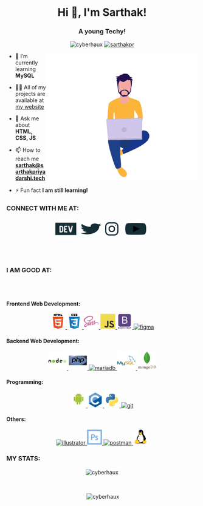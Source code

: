 <h1 align="center">Hi 👋, I'm Sarthak!</h1>
<h3 align="center">A young Techy!</h3>

<p align="center"> <img src="https://komarev.com/ghpvc/?username=cyberhaux&label=Profile%20views&color=345b63&style=flat-square" alt="cyberhaux" /> 
<a href="https://twitter.com/sarthakpr" target="blank"><img src="https://img.shields.io/twitter/follow/sarthakpr?logo=twitter&style=for-the-badge" alt="sarthakpr" /></a></p>
<img align="right" alt="Coding" width="400" src="main-animation.gif">
<p align="left">  

- 🌱 I’m currently learning **MySQL**

- 👨‍💻 All of my projects are available at <a href="http://sarthakpriyadarshi.tech"/>my website </a>

- 💬 Ask me about **HTML, CSS, JS**

- 📫 How to reach me **sarthak@sarthakpriyadarshi.tech**

- ⚡ Fun fact **I am still learning!**
</p>
<h3 align="left">CONNECT WITH ME AT:</h3>
<p align="center">
<a href="https://dev.to/sarthakpr" target="blank"><img align="center" src="dev.to icon.svg" alt="sarthakpr" height="55" width="55"/></a>&ensp;
<a href="https://twitter.com/sarthakpr" target="blank"><img align="center" src="twitter.svg" alt="sarthakpr" height="35" width="55" /></a>&ensp;
<a href="https://instagram.com/sarthak.pr" target="blank"><img align="center" src="instagram.svg" alt="sarthak.pr" height="35" width="35" /></a>&ensp;&ensp;
<a href="https://www.youtube.com/c/cyberhauxx" target="blank"><img align="center" src="youtube.svg" alt="cyberhauxx" height="45" width="55" /></a>&ensp;
</p>
<br><br>
<h3 align="left">I AM GOOD AT:</h3>
<br><br>
<p align="left">
<h4 align="left">Frontend Web Development:</h4>
<p align="center">
<a href="#" target="_blank"> <img src="https://raw.githubusercontent.com/devicons/devicon/master/icons/html5/html5-original-wordmark.svg" alt="html5" width="40" height="40"/> </a>
<a href="#" target="_blank"> <img src="https://raw.githubusercontent.com/devicons/devicon/master/icons/css3/css3-original-wordmark.svg" alt="css3" width="40" height="40"/> </a> 
<a href="#" target="_blank"> <img src="https://raw.githubusercontent.com/devicons/devicon/master/icons/sass/sass-original.svg" alt="sass" width="40" height="40"/> </a> 
<a href="#" target="_blank"> <img src="https://raw.githubusercontent.com/devicons/devicon/master/icons/javascript/javascript-original.svg" alt="javascript" width="40" height="40"/> </a> 
<a href="#" target="_blank"> <img src="https://raw.githubusercontent.com/devicons/devicon/master/icons/bootstrap/bootstrap-plain-wordmark.svg" alt="bootstrap" width="40" height="40"/> </a>
<a href="#" target="_blank"> <img src="https://www.vectorlogo.zone/logos/figma/figma-icon.svg" alt="figma" width="40" height="40"/> </a> 
</p>
<h4 align="left">Backend Web Development:</h4>
<p align="center">
<a href="#" target="_blank"> <img src="https://raw.githubusercontent.com/devicons/devicon/master/icons/nodejs/nodejs-original-wordmark.svg" alt="nodejs" width="50" height="50"/> </a>
<a href="#" target="_blank"> <img src="https://raw.githubusercontent.com/devicons/devicon/master/icons/php/php-original.svg" alt="php" width="50" height="50"/> </a>
<a href="#" target="_blank"> <img src="https://www.vectorlogo.zone/logos/mariadb/mariadb-icon.svg" alt="mariadb" width="50" height="50"/> </a>
<a href="#" target="_blank"> <img src="https://raw.githubusercontent.com/devicons/devicon/master/icons/mysql/mysql-original-wordmark.svg" alt="mysql" width="50" height="50"/> </a>
<a href="#" target="_blank"> <img src="https://raw.githubusercontent.com/devicons/devicon/master/icons/mongodb/mongodb-original-wordmark.svg" alt="mongodb" width="50" height="50"/> </a> 
</p>
<h4 align="left">Programming:</h4>
<p align="center">
<a href="#" target="_blank"> <img src="https://raw.githubusercontent.com/devicons/devicon/master/icons/android/android-original-wordmark.svg" alt="android" width="40" height="40"/> </a> 
<a href="#" target="_blank"> <img src="https://raw.githubusercontent.com/devicons/devicon/master/icons/c/c-original.svg" alt="c" width="40" height="40"/> </a>
<a href="#" target="_blank"> <img src="https://raw.githubusercontent.com/devicons/devicon/master/icons/python/python-original.svg" alt="python" width="40" height="40"/> </a>
<a href="#" target="_blank"> <img src="https://www.vectorlogo.zone/logos/git-scm/git-scm-icon.svg" alt="git" width="40" height="40"/> </a>
</p>
<h4 align="left">Others:</h4>
<p align="center">
<a href="#" target="_blank"> <img src="https://www.vectorlogo.zone/logos/adobe_illustrator/adobe_illustrator-icon.svg" alt="illustrator" width="40" height="40"/> </a> 
<a href="#" target="_blank"> <img src="https://raw.githubusercontent.com/devicons/devicon/master/icons/photoshop/photoshop-line.svg" alt="photoshop" width="40" height="40"/> </a>
<a href="#" target="_blank"> <img src="https://www.vectorlogo.zone/logos/getpostman/getpostman-icon.svg" alt="postman" width="40" height="40"/> </a>
<a href="#" target="_blank"> <img src="https://raw.githubusercontent.com/devicons/devicon/master/icons/linux/linux-original.svg" alt="linux" width="40" height="40"/> </a> 
</p>
</p>
<h3 align="left">MY STATS:</h3>
<p align='center'><img align="center" src="https://github-readme-stats.vercel.app/api/top-langs?username=sarthakpriyadarshi&show_icons=true&theme=dracula&title_color=d4ecdd&text_color=d4ecdd&bg_color=112031&hide_border=true&locale=en&layout=compact" alt="cyberhaux" /></p><br>

<p align='center'>&nbsp;<img align="center" src="https://github-readme-stats.vercel.app/api?username=sarthakpriyadarshi&show_icons=true&theme=dracula&title_color=d4ecdd&text_color=d4ecdd&bg_color=112031&hide_border=true&locale=en&hide=commits" alt="cyberhaux" /></p>

